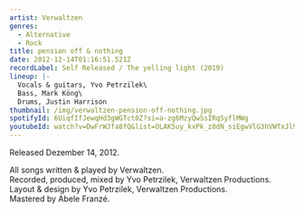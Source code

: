 ```yaml
---
artist: Verwaltzen
genres:
  - Alternative
  - Rock
title: pension off & nothing
date: 2012-12-14T01:16:51.521Z
recordLabel: Self Released / The yelling light (2019)
lineup: |-
  Vocals & guitars, Yvo Petrzilek\
  Bass, Mark Köng\
  Drums, Justin Harrison
thumbnail: /img/verwaltzen-pension-off-nothing.jpg
spotifyId: 6UiqfIfJewqHd3gWGTct0Z?si=a-zg6MzyQwSsIRq5yflMWg
youtubeId: watch?v=DwFrWJfa8fQ&list=OLAK5uy_kxPk_z8dN_siEgwVlG3hVWTxJl99e2Q5A
---
```

Released Dezember 14, 2012.

All songs written & played by Verwaltzen.\
Recorded, produced, mixed by Yvo Petrzilek, Verwaltzen Productions.\
Layout & design by Yvo Petrzilek, Verwaltzen Productions.\
Mastered by Abele Franzé.